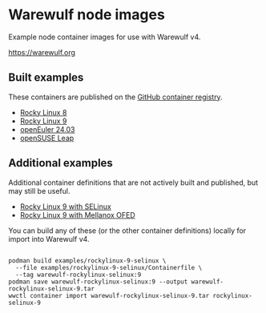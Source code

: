 # Warewulf node images

Example node container images for use with Warewulf v4.

https://warewulf.org

## Built examples

These containers are published on the [GitHub container registry][1].

[1]: https://github.com/orgs/warewulf/packages?repo_name=warewulf-node-images

* [Rocky Linux 8](rockylinux-8)
* [Rocky Linux 9](rockylinux-9)
* [openEuler 24.03](openeuler-24.03)
* [openSUSE Leap](leap)

## Additional examples

Additional container definitions that are not actively built and published, but
may still be useful.

* [Rocky Linux 9 with SELinux](examples/rockylinux-9-selinux)
* [Rocky Linux 9 with Mellanox OFED](examples/rockylinux-9-mofed)

You can build any of these (or the other container definitions) locally for
import into Warewulf v4.

```shell

podman build examples/rockylinux-9-selinux \
  --file examples/rockylinux-9-selinux/Containerfile \
  --tag warewulf-rockylinux-selinux:9
podman save warewulf-rockylinux-selinux:9 --output warewulf-rockylinux-selinux-9.tar
wwctl container import warewulf-rockylinux-selinux-9.tar rockylinux-selinux-9
```
